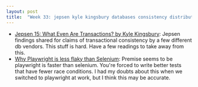 ```yaml
---
layout: post
title:  "Week 33: jepsen kyle kingsbury databases consistency distributedsystems, selenium playwright testing"
---
```


* [Jepsen 15: What Even Are Transactions? by Kyle Kingsbury](https://www.youtube.com/watch?v=ecZp6cWhDjg): Jepsen findings shared for claims of transactional consistency by a few different db vendors. This stuff is hard. Have a few readings to take away from this.
* [Why Playwright is less flaky than Selenium](https://justin.searls.co/links/2024-08-29-why-playwright-is-less-flaky-than-selenium/): Premise seems to be playwright is faster than selenium. You're forced to write better tests that have fewer race conditions. I had my doubts about this when we switched to playwright at work, but I think this may be accurate.